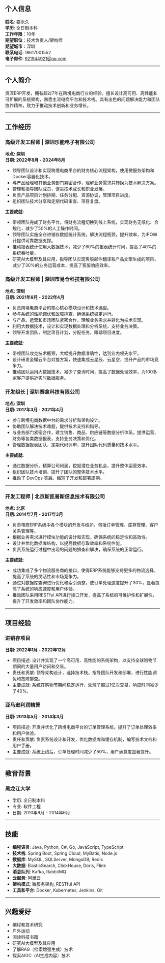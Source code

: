 
## 个人信息
**姓名**: 娄永久  
**学历**: 全日制本科  
**工作年限**：10年  
**期望职位**：技术负责人/架构师  
**期望城市**：深圳  
**联系电话**: 18617001552  
**电子邮件**: 921944921@qq.com  

---

## 个人简介

资深ERP开发，拥有超过7年在跨境电商行业的经验。擅长设计高可用、高性能和可扩展的系统架构，熟悉主流电商平台和技术栈。具有出色的问题解决能力和团队协作精神，致力于推动技术创新和业务增长。

---

## 工作经历

### 高级开发工程师 | 深圳乐能电子有限公司
**地点: 深圳**  
**日期: 2022年8月 - 2024年8月**

- 领导团队设计和实现跨境电商平台的财务核心流程架构，使用微服务架构和Docker容器化技术。
- 与产品经理和其他业务部门紧密合作，理解业务需求并转换为技术解决方案。
- 管理和指导团队成员，促进技术成长和职业发展。
- 负责产品项目计划排期、任务分配、资源协调，管理项目进度。
- 组织团队技术分享和定期代码审查、项目复盘。

**主要成就:**
- 带领团队完成了财务平台，将财务流程切换到线上系统，实现财务无纸化、合规化，减少了50%的人工操作时间。
- 领导团队实施全仓进销存数据统计系统，解决流程瓶颈，提升效率，为IPO审计提供可靠数据支撑。
- 推动报表统计使用大数据技术，减少了60%的报表统计时间，提高了40%的系统吞吐量。
- 研究AI大模型及其应用，指导团队实现客服邮件翻译和产品文案生成的项目，减少了30%的业务运营成本，提高了客服响应效率。

### 高级开发工程师 | 深圳市易仓科技有限公司
**地点: 深圳**  
**日期: 2021年6月 - 2022年4月**

- 负责跨境电商平台的核心核心模块设计和技术选型。
- 参与系统的性能调优和故障排查，确保系统稳定运行。
- 与产品、运营和市场团队紧密合作，理解业务需求并转化为技术实现。
- 利用大数据技术，设计和实现数据处理和分析系统，支持业务决策。
- 领导开发团队，制定项目计划，分配任务，跟踪项目进度。

**主要成就:**
- 带领团队攻克技术瓶颈，大幅提升数据准确性，达到业内领先水平。
- 设计研发金蝶云平台对接方案，快速集成云星辰、云星空，提升产品的市场竞争力。
- 推动团队运用大数据技术，减少了查询时间，提高了数据处理效率，为100多家客户提供近实时数据服务。

### 开发组长 | 深圳赛盒科技有限公司
**地点: 深圳**  
**日期: 2017年3月 - 2021年4月**

- 参与跨境电商数据中台的需求分析和架构设计。
- 协助团队解决技术难题，提供技术支持和指导。
- 与业务部门紧密合作，建立销售、商品、供应链等数据分析体系。提供运营、财务等各类数据报表，支持业务决策和优化。
- 管理数据报表团队，定期代码评审，提升团队代码质量和技术水平。

**主要成就:**
- 通过数据分析，精算公司利润，挖掘潜在业务机会，提升整体运营效率。
- 组织团队技术培训，提升了团队的整体技术水平。
- 推动了 DevOps 实践，缩短了开发和部署周期。

---

### 开发工程师 | 北京斯凯普斯信息技术有限公司
**地点: 北京**  
**日期: 2014年7月 - 2017年3月**

- 负责电商ERP系统中各个模块的开发与维护，包括订单管理、库存管理、客户关系管理等。
- 根据业务需求进行模块功能的设计和实现，确保系统的稳定性和高效性。
- 设计并优化数据库结构，以提高数据存取效率和系统性能。
- 负责系统运行过程中出现的问题的排查和解决，确保系统的正常运行。

**主要成就:**
- 成功集成了多个物流服务商的接口，使得ERP系统能够支持更多的物流选择，提高了系统的灵活性和市场竞争力。
- 通过对数据库查询进行优化和索引调整，使订单处理速度提升了30%，显著提高了系统的响应速度和用户体验。
- 推动团队采用RESTful API进行接口开发，提高了系统的可维护性和扩展性，提升了开发效率和团队协作能力。

---

## 项目经验

### 进销存项目
**日期: 2022年1月 - 2022年12月**

- 项目描述: 设计并实现了一个高可用、高性能的系统架构，以支持全球购物节期间的大量用户访问和交易。
- 责任和贡献: 领导架构设计，选择技术栈，指导团队开发和部署，进行性能调优和故障排查。
- 主要成就: 系统在购物节期间稳定运行，处理了超过1亿次交易，响应时间减少了40%。

### 亚马逊利润精算
**日期: 2013年5月 - 2014年3月**

- 项目描述: 开发并优化了跨境电商平台的订单管理系统，提升了订单处理效率和用户体验。
- 责任和贡献: 负责系统设计和开发，优化数据库和缓存机制，编写技术文档和用户手册。
- 主要成就: 系统上线后，订单处理时间减少了50%，用户满意度显著提升。

---

## 教育背景

### 黑龙江大学
- 学历: 全日制本科 
- 专业: 软件工程 
- 日期: 2010年9月 - 2014年6月

---

## 技能

- **编程语言**: Java, Python, C#, Go, JavaScript, TypeScript
- **技术栈**: Spring Boot, Spring Cloud, MyBatis, Node.js
- **数据库**: MySQL, SQLServer, MongoDB, Redis
- **大数据**: ElasticSearch, ClickHouse, Doris, Flink
- **消息队列**: Kafka, RabbitMQ  
- **云服务**: 阿里云
- **架构模式**: 微服务架构, RESTful API
- **工具和平台**: Docker, Kubernetes, Jenkins, Git

---

## 兴趣爱好

- 编程和技术研究
- 户外运动
- 阅读科技书籍
- 研究AI大模型及其应用
- 了解RAG（检索增强生成）技术
- 探索AIGC（AI生成内容）技术
